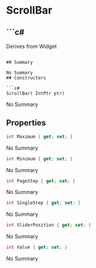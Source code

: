 # ScrollBar

## ```c#
Derives from Widget
```

## Summary

No Summary
## Constructors

```c#
ScrollBar( IntPtr ptr) 
```
No Summary
## Properties

```c#
int Maximum { get; set; } 
```
No Summary
```c#
int Minimum { get; set; } 
```
No Summary
```c#
int PageStep { get; set; } 
```
No Summary
```c#
int SingleStep { get; set; } 
```
No Summary
```c#
int SliderPosition { get; set; } 
```
No Summary
```c#
int Value { get; set; } 
```
No Summary
